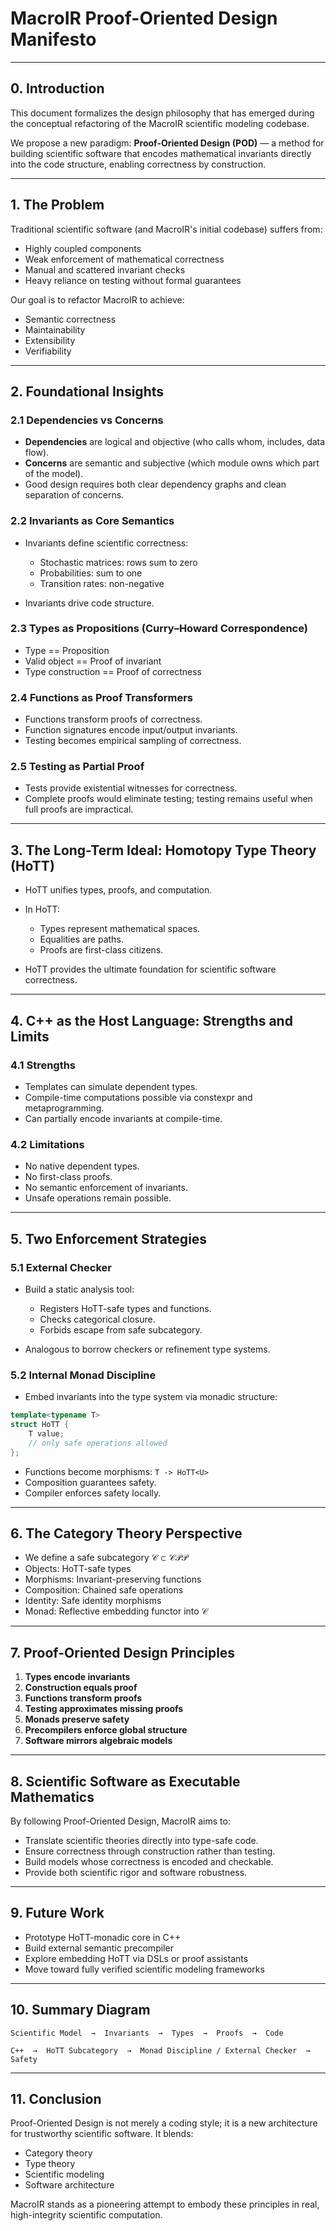 # MacroIR Proof-Oriented Design Manifesto

---

## 0. Introduction

This document formalizes the design philosophy that has emerged during the conceptual refactoring of the MacroIR scientific modeling codebase.

We propose a new paradigm: **Proof-Oriented Design (POD)** — a method for building scientific software that encodes mathematical invariants directly into the code structure, enabling correctness by construction.

---

## 1. The Problem

Traditional scientific software (and MacroIR's initial codebase) suffers from:

* Highly coupled components
* Weak enforcement of mathematical correctness
* Manual and scattered invariant checks
* Heavy reliance on testing without formal guarantees

Our goal is to refactor MacroIR to achieve:

* Semantic correctness
* Maintainability
* Extensibility
* Verifiability

---

## 2. Foundational Insights

### 2.1 Dependencies vs Concerns

* **Dependencies** are logical and objective (who calls whom, includes, data flow).
* **Concerns** are semantic and subjective (which module owns which part of the model).
* Good design requires both clear dependency graphs and clean separation of concerns.

### 2.2 Invariants as Core Semantics

* Invariants define scientific correctness:

  * Stochastic matrices: rows sum to zero
  * Probabilities: sum to one
  * Transition rates: non-negative
* Invariants drive code structure.

### 2.3 Types as Propositions (Curry–Howard Correspondence)

* Type == Proposition
* Valid object == Proof of invariant
* Type construction == Proof of correctness

### 2.4 Functions as Proof Transformers

* Functions transform proofs of correctness.
* Function signatures encode input/output invariants.
* Testing becomes empirical sampling of correctness.

### 2.5 Testing as Partial Proof

* Tests provide existential witnesses for correctness.
* Complete proofs would eliminate testing; testing remains useful when full proofs are impractical.

---

## 3. The Long-Term Ideal: Homotopy Type Theory (HoTT)

* HoTT unifies types, proofs, and computation.
* In HoTT:

  * Types represent mathematical spaces.
  * Equalities are paths.
  * Proofs are first-class citizens.
* HoTT provides the ultimate foundation for scientific software correctness.

---

## 4. C++ as the Host Language: Strengths and Limits

### 4.1 Strengths

* Templates can simulate dependent types.
* Compile-time computations possible via constexpr and metaprogramming.
* Can partially encode invariants at compile-time.

### 4.2 Limitations

* No native dependent types.
* No first-class proofs.
* No semantic enforcement of invariants.
* Unsafe operations remain possible.

---

## 5. Two Enforcement Strategies

### 5.1 External Checker

* Build a static analysis tool:

  * Registers HoTT-safe types and functions.
  * Checks categorical closure.
  * Forbids escape from safe subcategory.
* Analogous to borrow checkers or refinement type systems.

### 5.2 Internal Monad Discipline

* Embed invariants into the type system via monadic structure:

```cpp
template<typename T>
struct HoTT {
    T value;
    // only safe operations allowed
};
```

* Functions become morphisms: `T -> HoTT<U>`
* Composition guarantees safety.
* Compiler enforces safety locally.

---

## 6. The Category Theory Perspective

* We define a safe subcategory $\mathcal{C} \subset \mathcal{CPP}$
* Objects: HoTT-safe types
* Morphisms: Invariant-preserving functions
* Composition: Chained safe operations
* Identity: Safe identity morphisms
* Monad: Reflective embedding functor into $\mathcal{C}$

---

## 7. Proof-Oriented Design Principles

1. **Types encode invariants**
2. **Construction equals proof**
3. **Functions transform proofs**
4. **Testing approximates missing proofs**
5. **Monads preserve safety**
6. **Precompilers enforce global structure**
7. **Software mirrors algebraic models**

---

## 8. Scientific Software as Executable Mathematics

By following Proof-Oriented Design, MacroIR aims to:

* Translate scientific theories directly into type-safe code.
* Ensure correctness through construction rather than testing.
* Build models whose correctness is encoded and checkable.
* Provide both scientific rigor and software robustness.

---

## 9. Future Work

* Prototype HoTT-monadic core in C++
* Build external semantic precompiler
* Explore embedding HoTT via DSLs or proof assistants
* Move toward fully verified scientific modeling frameworks

---

## 10. Summary Diagram

```text
Scientific Model  →  Invariants  →  Types  →  Proofs  →  Code

C++  →  HoTT Subcategory  →  Monad Discipline / External Checker  →  Safety
```

---

## 11. Conclusion

Proof-Oriented Design is not merely a coding style; it is a new architecture for trustworthy scientific software. It blends:

* Category theory
* Type theory
* Scientific modeling
* Software architecture

MacroIR stands as a pioneering attempt to embody these principles in real, high-integrity scientific computation.
